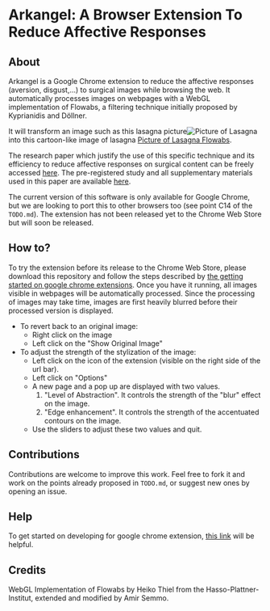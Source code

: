 # Arkangel: A Browser Extension To Reduce Affective Responses

## About

Arkangel is a Google Chrome extension to reduce the affective responses (aversion, disgust,...) to surgical images while browsing the web. It automatically processes images on webpages with a WebGL implementation of Flowabs, a filtering technique initially proposed by Kyprianidis and  Döllner. 

It will transform an image such as this lasagna picture![Picture of Lasagna](https://i.imgur.com/wFTE9RO.jpg) into this cartoon-like image of lasagna [Picture of Lasagna Flowabs](https://i.imgur.com/abszcc4.jpg).

The research paper which justify the use of this specific technique and its efficiency to reduce affective responses on surgical content can be freely accessed [here](https://hal.inria.fr/hal-01795744/file/Besancon_2018_RAR.pdf).
The pre-registered study and all supplementary materials used in this paper are available [here](https://osf.io/4pfes/).

The current version of this software is only available for Google Chrome, but we are looking to port this to other browsers too (see point C14 of the ```TODO.md```). The extension has not been released yet to the Chrome Web Store but will soon be released.

## How to?

To try the extension before its release to the Chrome Web Store, please download this repository and follow the steps described by [the getting started on google chrome extensions](https://developer.chrome.com/extensions/getstarted).
Once you have it running, all images visible in webpages will be automatically processed. Since the processing of images may take time, images are first heavily blurred before their processed version is displayed.

- To revert back to an original image:
	- Right click on the image
	- Left click on the "Show Original Image"
- To adjust the strength of the stylization of the image:
	- Left click on the icon of the extension (visible on the right side of the url bar).
	- Left click on "Options"
	- A new page and a pop up are displayed with two values.
		1. "Level of Abstraction". It controls the strength of the "blur" effect on the image.
		2. "Edge enhancement". It controls the strength of the accentuated contours on the image.
	- Use the sliders to adjust these two values and quit.

## Contributions

Contributions are welcome to improve this work. Feel free to fork it and work on the points already proposed in ```TODO.md```, or suggest new ones by opening an issue.

## Help

To get started on developing for google chrome extension, [this link](https://developer.chrome.com/extensions/getstarted) will be helpful.


## Credits
WebGL Implementation of Flowabs by Heiko Thiel from the Hasso-Plattner-Institut, extended and modified by Amir Semmo.